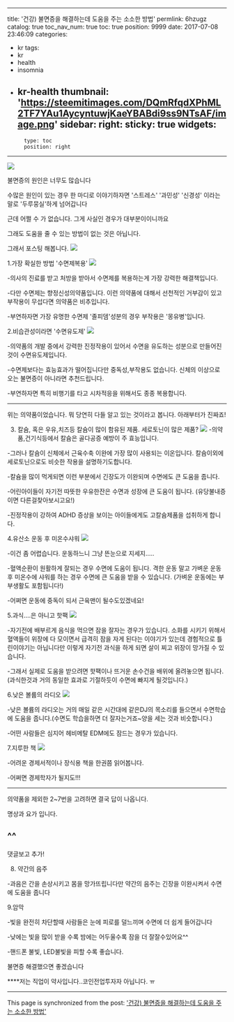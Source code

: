 
---
title: '건강) 불면증을 해결하는데 도움을 주는 소소한 방법'
permlink: 6hzugz
catalog: true
toc_nav_num: true
toc: true
position: 9999
date: 2017-07-08 23:46:09
categories:
- kr
tags:
- kr
- health
- insomnia
- kr-health
thumbnail: 'https://steemitimages.com/DQmRfqdXPhML2TF7YAu1AycyntuwjKaeYBABdi9ss9NTsAF/image.png'
sidebar:
    right:
        sticky: true
widgets:
    -
        type: toc
        position: right
---


![](https://steemitimages.com/DQmRfqdXPhML2TF7YAu1AycyntuwjKaeYBABdi9ss9NTsAF/image.png)


불면증의 원인은 너무도 많습니다

수많은 원인이 있는 경우 한 마디로 이야기하자면 '스트레스' '과민성' '신경성' 이라는 말로 '두루뭉실'하게 넘어갑니다

근데 어쩔 수 가 없습니다. 그게 사실인 경우가 대부분이이니까요

그래도 도움을 줄 수 있는 방법이 없는 것은 아닙니다.

그래서 포스팅 해봅니다.
![](https://steemitimages.com/DQmUYD3K8vFCdY3tMFxvBYVHQZcALhes8H9mMduCJ3KXj31/image.png)

1.가장 확실한 방법 '수면제복용'
![](https://steemitimages.com/DQmaUUYzE3aTNJdcrddYQmbnkgiQAwc6bc4LZCpWwZJEzZW/image.png)

-의사의 진료를 받고 처방을 받아서 수면제를 복용하는게 가장 강력한 해결책입니다.

-다만 수면제는 향정신성의약품입니다. 이런 의약품에 대해서 선천적인 거부감이 있고 부작용이 무섭다면 의약품은 비추입니다.

-부연하자면 가장 유명한 수면제 '졸피뎀'성분의 경우 부작용은 '몽유병'입니다.

2.비습관성이라면 '수면유도제'
![](https://steemitimages.com/DQmRnaFkWzHizSmBrLtwqxpHvrg7GoumssGst2XXoKz7JTc/image.png)

-의약품의 개발 중에서 강력한 진정작용이 있어서 수면을 유도하는 성분으로 만들어진 것이 수면유도제입니다.

-수면제보다는 효능효과가 떨어집니다만 중독성,부작용도 없습니다. 신체의 이상으로 오는 불면증이 아니라면 추천드립니다. 

-부연하자면 특히 비행기를 타고 시차적응을 위해서도 종종 복용합니다.

----------------------------------------------------------------------------------------------------------------------------------------------------
위는 의약품이었습니다. 뭐 당연히 다들 알고 있는 것이라고 봅니다. 
아래부터가 진짜죠!


3. 칼슘, 혹은 우유,치즈등 칼슘이 많이 함유된 제품. 세로토닌이 많은 제품?
![](https://steemitimages.com/DQmbXg4SRU4vrrK5MzfJHvFeKvhvn696GSyvAZdsGQr95rq/image.png)
-의약품,건기식등에서 칼슘은 골다공증 예방이 주 효능입니다.

-그러나 칼슘이 신체에서 근육수축 이완에 가장 많이 사용되는 이온입니다.  칼슘이외에 세로토닌으로도 비슷한 작용을 설명하기도합니다.

-칼슘을 많이 먹게되면 이런 부분에서 긴장도가 이완되며 수면에도 큰 도움을 줍니다. 

-어린아이들이 자기전 따뜻한 우유한잔은 수면과 성장에 큰 도움이 됩니다.
(유당불내증이면 다른걸찾아보시고요!)

-진정작용이 강하여 ADHD 증상을 보이는 아이들에게도 고칼슘제품을 섭취하게 합니다.

4.유산소 운동 후  미온수샤워
![](https://steemitimages.com/DQmSWgEjK2TTdnJmZvSb8ht23tqvVbmrepM5dK9DYQLkKs6/image.png)

-이건 좀 어렵습니다. 운동하느니 그냥 뜬눈으로 지세지.....

-혈액순환이 원활하게 잘되는 경우 수면에 도움이 됩니다. 격한 운동 말고 가벼운 운동 후 미온수에 샤워를 하는 경우 수면에 큰 도움을 받을 수 있습니다.
(가벼운 운동에는 부부생활도 포함됩니다!)

-어쩌면 운동에 중독이 되서 근육맨이 될수도있겠네요!

5.과식....은 아니고 핫팩
![](https://steemitimages.com/DQmNfEEmcViffc6HdYZkHZ26mX6XA5hg7e2HyGRQxAUeW3X/image.png)

-자기전에 배부르게 음식을 먹으면 잠을 잘자는 경우가 있습니다.
소화를 시키기 위해서 혈액들이 위장에 다 모이면서 급격히 잠을 자게 된다는 이야기가 있는데
경험적으로 틀린이야기는 아닙니다만 이렇게 자기전 과식을 하게 되면 살이 찌고 위장이 망가질 수 있습니다.

-그래서 실제로 도움을 받으려면 핫팩이나 뜨거운 손수건을 배위에 올려놓으면 됩니다.
(과식한것과 거의 동일한 효과로 기절하듯이 수면에 빠지게 될것입니다.)

6.낮은 볼륨의 라디오
![](https://steemitimages.com/DQmTf6gkqfoYG6tzYLrWSJinH2wXATpp3ApHHNEaWRhzFj6/image.png)

-낮은 볼륨의 라디오는 거의 매일 같은 시간대에 같은DJ의 목소리를 들으면서 수면학습에 도움을 줍니다.(수면도 학습을하면 더 잘자는거죠~양을 세는 것과 비슷합니다.)

-어떤 사람들은 심지어 헤비메탈 EDM에도 잠드는 경우가 있습니다.

7.지루한 책
![](https://steemitimages.com/DQmP13vATCMVzTHdw9ix9af9BvB179d14WGW6ZRHDQEMvNX/image.png)

-어려운 경제서적이나 장식용 책을 한권쯤 읽어봅니다. 

-어쩌면 경제학자가 될지도!!!

-----------------------------------------------------------------------------------------------------------------------------

의약품을 제외한 2~7번을 고려하면 결국 답이 나옵니다.

명상과 요가 입니다.

^^
-------------------------------------------------------------------------------------------------------------
댓글보고 추가!

8. 약간의 음주

-과음은 간을 손상시키고 몸을 망가뜨립니다만 약간의 음주는 긴장을 이완시켜서 수면에 도움을 줍니다

9.암막

-빛을 완전히 차단할때 사람들은 눈에 피로를 덜느끼며 수면에 더 쉽게 들어갑니다

-낮에는 빛을 많이 받을 수록 밤에는 어두울수록 잠을 더 잘잘수있어요^^

-핸드폰 불빛, LED불빛을 피할 수록 좋습니다.


불면증 해결했으면 좋겠습니다

****저는 직업이 약사입니다..코인전업투자자 아닙니다. ㅠ

- - -

This page is synchronized from the post: ['건강) 불면증을 해결하는데 도움을 주는 소소한 방법'](https://steemit.com/@virus707/6hzugz)
